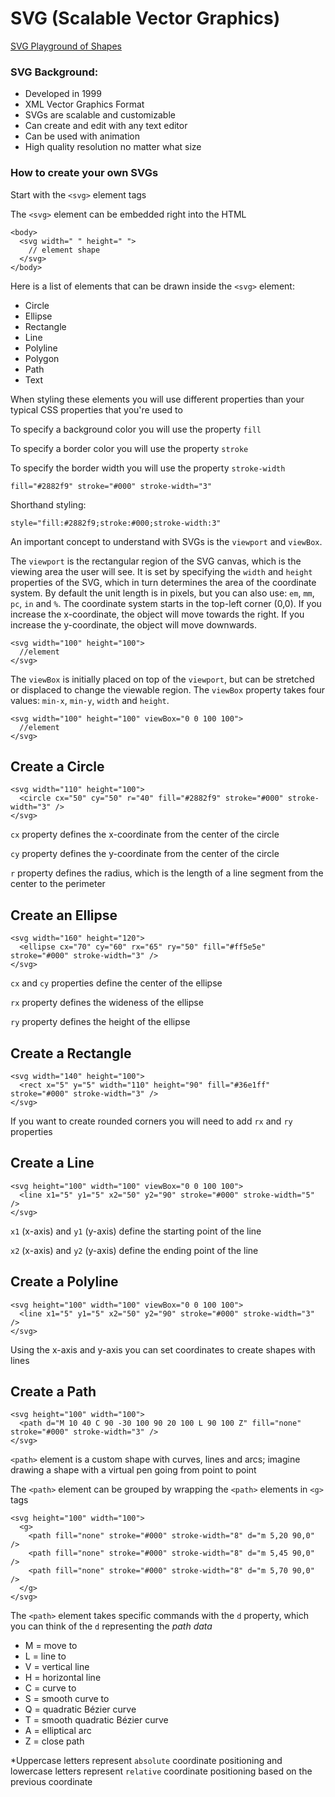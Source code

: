 # SVG (Scalable Vector Graphics)

[SVG Playground of Shapes](http://kirstenswanson.io/svg-shapes/)

### SVG Background:
* Developed in 1999  
* XML Vector Graphics Format  
* SVGs are scalable and customizable  
* Can create and edit with any text editor  
* Can be used with animation  
* High quality resolution no matter what size

### How to create your own SVGs

Start with the `<svg>` element tags  

The `<svg>` element can be embedded right into the HTML

```
<body>
  <svg width=" " height=" ">
    // element shape
  </svg>
</body>
```

Here is a list of elements that can be drawn inside the `<svg>` element:  
* Circle  
* Ellipse
* Rectangle  
* Line  
* Polyline  
* Polygon  
* Path  
* Text  

When styling these elements you will use different properties than your typical CSS properties that you're used to  

To specify a background color you will use the property `fill`  

To specify a border color you will use the property `stroke`  

To specify the border width you will use the property `stroke-width`  

```
fill="#2882f9" stroke="#000" stroke-width="3"
```

Shorthand styling:
```
style="fill:#2882f9;stroke:#000;stroke-width:3"
```  

An important concept to understand with SVGs is the `viewport` and `viewBox`.  

The `viewport` is the rectangular region of the SVG canvas, which is the viewing area the user will see. It is set by specifying the `width` and `height` properties of the SVG, which in turn determines the area of the coordinate system. By default the unit length is in pixels, but you can also use: `em`, `mm`, `pc`, `in` and `%`. The coordinate system starts in the top-left corner (0,0). If you increase the x-coordinate, the object will move towards the right. If you increase the y-coordinate, the object will move downwards.   

```
<svg width="100" height="100">  
  //element
</svg>
```  

The `viewBox` is initially placed on top of the `viewport`, but can be stretched or displaced to change the viewable region. The `viewBox` property takes four values: `min-x`, `min-y`, `width` and `height`.  

```
<svg width="100" height="100" viewBox="0 0 100 100">  
  //element
</svg>
```  

## Create a Circle

```
<svg width="110" height="100">
  <circle cx="50" cy="50" r="40" fill="#2882f9" stroke="#000" stroke-width="3" />
</svg>
```  

`cx` property defines the x-coordinate from the center of the circle  

`cy` property defines the y-coordinate from the center of the circle

`r` property defines the radius, which is the length of a line segment from the center to the perimeter  

## Create an Ellipse

```
<svg width="160" height="120">
  <ellipse cx="70" cy="60" rx="65" ry="50" fill="#ff5e5e" stroke="#000" stroke-width="3" />
</svg>
```  

`cx` and `cy` properties define the center of the ellipse  

`rx` property defines the wideness of the ellipse  

`ry` property defines the height of the ellipse

## Create a Rectangle

```
<svg width="140" height="100">
  <rect x="5" y="5" width="110" height="90" fill="#36e1ff" stroke="#000" stroke-width="3" />
</svg>
```  

If you want to create rounded corners you will need to add `rx` and `ry` properties  

## Create a Line

```
<svg height="100" width="100" viewBox="0 0 100 100">
  <line x1="5" y1="5" x2="50" y2="90" stroke="#000" stroke-width="5" />
</svg>
```  

`x1` (x-axis) and `y1` (y-axis) define the starting point of the line  

`x2` (x-axis) and `y2` (y-axis) define the ending point of the line  

## Create a Polyline

```
<svg height="100" width="100" viewBox="0 0 100 100">
  <line x1="5" y1="5" x2="50" y2="90" stroke="#000" stroke-width="3" />
</svg>
```  

Using the x-axis and y-axis you can set coordinates to create shapes with lines

## Create a Path

```
<svg height="100" width="100">
  <path d="M 10 40 C 90 -30 100 90 20 100 L 90 100 Z" fill="none" stroke="#000" stroke-width="3" />
</svg>
```

`<path>` element is a custom shape with curves, lines and arcs; imagine drawing a shape with a virtual pen going from point to point  

The `<path>` element can be grouped by wrapping the `<path>` elements in `<g>` tags

```
<svg height="100" width="100">
  <g>
    <path fill="none" stroke="#000" stroke-width="8" d="m 5,20 90,0" />
    <path fill="none" stroke="#000" stroke-width="8" d="m 5,45 90,0" />
    <path fill="none" stroke="#000" stroke-width="8" d="m 5,70 90,0" />
  </g>
</svg>
```

The `<path>` element takes specific commands with the `d` property, which you can think of the `d` representing the *path data*

* M = move to  
* L = line to
* V = vertical line   
* H = horizontal line
* C = curve to  
* S = smooth curve to  
* Q = quadratic Bézier curve  
* T = smooth quadratic Bézier curve
* A = elliptical arc  
* Z = close path  

*Uppercase letters represent `absolute` coordinate positioning and lowercase letters represent `relative` coordinate positioning based on the previous coordinate
